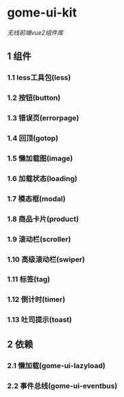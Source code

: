# gome-ui-kit
*无线前端vue2组件库*

## 1 组件

### 1.1 less工具包(less)

### 1.2 按钮(button)

### 1.3 错误页(errorpage)

### 1.4 回顶(gotop)

### 1.5 懒加载图(image)

### 1.6 加载状态(loading)

### 1.7 模态框(modal)

### 1.8 商品卡片(product)

### 1.9 滚动栏(scroller)

### 1.10 高级滚动栏(swiper)

### 1.11 标签(tag)

### 1.12 倒计时(timer)

### 1.13 吐司提示(toast)

## 2 依赖

### 2.1 懒加载(gome-ui-lazyload)

### 2.2 事件总线(gome-ui-eventbus)